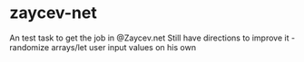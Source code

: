 # zaycev-net
An test task to get the job in @Zaycev.net
Still have directions to improve it - randomize arrays/let user input values on his own
